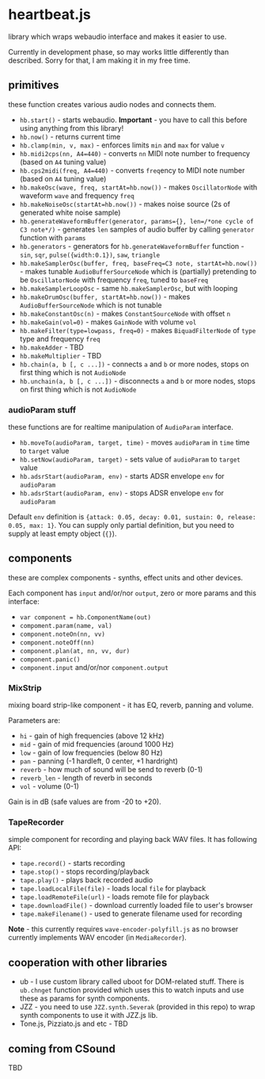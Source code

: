 # heartbeat.js

library which wraps webaudio interface and makes it easier to use.

Currently in development phase, so may works little differently than described. Sorry for that, I am making it in my free time.

## primitives

these function creates various audio nodes and connects them.  

- `hb.start()` - starts webaudio. **Important** - you have to call this before using anything from this library!
- `hb.now()` - returns current time
- `hb.clamp(min, v, max)` - enforces limits `min` and `max` for value `v`
- `hb.midi2cps(nn, A4=440)` - converts `nn` MIDI note number to frequency (based on `A4` tuning value)
- `hb.cps2midi(freq, A4=440)` - converts `freq`ency to MIDI note number (based on `A4` tuning value)
- `hb.makeOsc(wave, freq, startAt=hb.now())` - makes `OscillatorNode` with waveform `wave` and frequency `freq`
- `hb.makeNoiseOsc(startAt=hb.now())` - makes noise source (2s of generated white noise sample)
- `hb.generateWaveformBuffer(generator, params={}, len=/*one cycle of C3 note*/)` - generates `len` samples of audio buffer by calling `generator` function with `params`
- `hb.generators` - generators for `hb.generateWaveformBuffer` function - `sin`, `sqr`, `pulse({width:0.1})`, `saw`, `triangle`
- `hb.makeSamplerOsc(buffer, freq, baseFreq=C3 note, startAt=hb.now())` - makes tunable `AudioBufferSourceNode` which is (partially) pretending to be `OscillatorNode` with frequency `freq`, tuned to `baseFreq` 
- `hb.makeSamplerLoopOsc` - same `hb.makeSamplerOsc`, but with looping
- `hb.makeDrumOsc(buffer, startAt=hb.now())` - makes `AudioBufferSourceNode` which is not tunable
- `hb.makeConstantOsc(n)` - makes `ConstantSourceNode` with offset `n`
- `hb.makeGain(vol=0)` - makes `GainNode` with volume `vol` 
- `hb.makeFilter(type=lowpass, freq=0)` - makes `BiquadFilterNode` of `type` type and frequency `freq`
- `hb.makeAdder` - TBD
- `hb.makeMultiplier` - TBD
- `hb.chain(a, b [, c ...])` - connects `a` and `b` or more nodes, stops on first thing which is not `AudioNode`
- `hb.unchain(a, b [, c ...])` - disconnects `a` and `b` or more nodes, stops on first thing which is not `AudioNode`

### audioParam stuff

these functions are for realtime manipulation of `AudioParam` interface.

- `hb.moveTo(audioParam, target, time)` - moves `audioParam` in `time` time to `target` value
- `hb.setNow(audioParam, target)` - sets value of `audioParam` to `target` value
- `hb.adsrStart(audioParam, env)` - starts ADSR envelope `env` for `audioParam`
- `hb.adsrStart(audioParam, env)` - stops ADSR envelope `env` for `audioParam`

Default `env` definition is `{attack: 0.05, decay: 0.01, sustain: 0, release: 0.05, max: 1}`. You can supply only 
partial definition, but you need to supply at least empty object (`{}`).

## components

these are complex components - synths, effect units and other devices.

Each component has `input` and/or/nor `output`, zero or more params and this interface:

- `var component = hb.ComponentName(out)`
- `compoment.param(name, val)`
- `component.noteOn(nn, vv)`
- `component.noteOff(nn)`
- `component.plan(at, nn, vv, dur)`
- `component.panic()`
- `component.input` and/or/nor `component.output`

### MixStrip

mixing board strip-like component - it has EQ, reverb, panning and volume.

Parameters are:

- `hi` - gain of high frequencies (above 12 kHz)
- `mid` - gain of mid frequencies (around 1000 Hz)
- `low` - gain of low frequencies (below 80 Hz)
- `pan` - panning (-1 hardleft, 0 center, +1 hardright)
- `reverb` - how much of sound will be send to reverb (0-1)
- `reverb_len` - length of reverb in seconds
- `vol` - volume (0-1) 

Gain is in dB (safe values are from -20 to +20). 

### TapeRecorder

simple component for recording and playing back WAV files. It has following API:

- `tape.record()` - starts recording
- `tape.stop()` - stops recording/playback
- `tape.play()` - plays back recorded audio
- `tape.loadLocalFile(file)` - loads local `file` for playback
- `tape.loadRemoteFile(url)` - loads remote file for playback
- `tape.downloadFile()` - download currently loaded file to user's browser
- `tape.makeFilename()` - used to generate filename used for recording

**Note** - this currently requires `wave-encoder-polyfill.js` as no browser currently implements WAV encoder (in `MediaRecorder`).

## cooperation with other libraries

- ub - I use custom library called uboot for DOM-related stuff. There is `ub.chnget` function provided which uses this to watch inputs and use these as params for synth components.
- JZZ - you need to use `JZZ.synth.Severak` (provided in this repo) to wrap synth components to use it with JZZ.js lib.
- Tone.js, Pizziato.js and etc  - TBD

## coming from CSound

TBD

